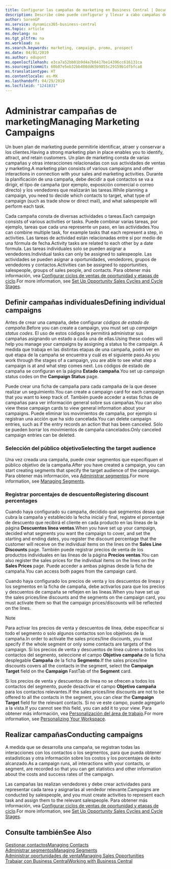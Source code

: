 ```yaml
---
title: Configurar las campañas de marketing en Business Central | Documentos de Microsoft
description: Describe cómo puede configurar y llevar a cabo campañas de marketing en Business Central para ayudarle a identificar, atraer y conservar a los clientes.
author: SorenGP
ms.service: dynamics365-business-central
ms.topic: article
ms.devlang: na
ms.tgt_pltfrm: na
ms.workload: na
ms.search.keywords: marketing, campaign, promo, prospect
ms.date: 04/01/2019
ms.author: edupont
ms.openlocfilehash: e3ca7a52bb01b9d4a7b6417be14396cc616131ca
ms.sourcegitcommit: 60b87e5eb32bb408dd65b9855c29159b1dfbfca8
ms.translationtype: HT
ms.contentlocale: es-MX
ms.lasthandoff: 04/29/2019
ms.locfileid: "1241831"
---
```

# <a name="managing-marketing-campaigns"></a><span data-ttu-id="faf0e-103">Administrar campañas de marketing</span><span class="sxs-lookup"><span data-stu-id="faf0e-103">Managing Marketing Campaigns</span></span>
<span data-ttu-id="faf0e-104">Un buen plan de marketing puede permitirle identificar, atraer y conservar a los clientes.</span><span class="sxs-lookup"><span data-stu-id="faf0e-104">Having a strong marketing plan in place enables you to identify, attract, and retain customers.</span></span> <span data-ttu-id="faf0e-105">Un plan de marketing consta de varias campañas y otras interacciones relacionadas con sus actividades de ventas y marketing.</span><span class="sxs-lookup"><span data-stu-id="faf0e-105">A marketing plan consists of various campaigns and other interactions in connection with your sales and marketing activities.</span></span> <span data-ttu-id="faf0e-106">Durante la planificación de una campaña, debe decidir a qué contactos se va a dirigir, el tipo de campaña (por ejemplo, exposición comercial o correo directo) y los vendedores que realizarán las tareas.</span><span class="sxs-lookup"><span data-stu-id="faf0e-106">While planning a campaign, you need to decide which contacts to target, what type of campaign (such as trade show or direct mail), and what salespeople will perform each task.</span></span>

<span data-ttu-id="faf0e-107">Cada campaña consta de diversas actividades o tareas.</span><span class="sxs-lookup"><span data-stu-id="faf0e-107">Each campaign consists of various activities or tasks.</span></span> <span data-ttu-id="faf0e-108">Puede combinar varias tareas, por ejemplo, tareas que cada una represente un paso, en las actividades.</span><span class="sxs-lookup"><span data-stu-id="faf0e-108">You can combine multiple task, for example tasks that each represent a step, in activities.</span></span> <span data-ttu-id="faf0e-109">Las tareas de actividad están relacionadas entre sí por medio de una fórmula de fecha.</span><span class="sxs-lookup"><span data-stu-id="faf0e-109">Activity tasks are related to each other by a date formula.</span></span> <span data-ttu-id="faf0e-110">Las tareas individuales solo se pueden asignar a vendedores.</span><span class="sxs-lookup"><span data-stu-id="faf0e-110">Individual tasks can only be assigned to salespeople.</span></span> <span data-ttu-id="faf0e-111">Las actividades se pueden asignar a oportunidades, vendedores, grupos de vendedores y contactos.</span><span class="sxs-lookup"><span data-stu-id="faf0e-111">Activities can be assigned to opportunities, salespeople, groups of sales people, and contacts.</span></span> <span data-ttu-id="faf0e-112">Para obtener más información, vea [Configurar ciclos de ventas de oportunidad y etapas de ciclo](marketing-how-setup-opportunity-sales-cycles-stages.md).</span><span class="sxs-lookup"><span data-stu-id="faf0e-112">For more information, see [Set Up Opportunity Sales Cycles and Cycle Stages](marketing-how-setup-opportunity-sales-cycles-stages.md).</span></span>

## <a name="defining-individual-campaigns"></a><span data-ttu-id="faf0e-113">Definir campañas individuales</span><span class="sxs-lookup"><span data-stu-id="faf0e-113">Defining individual campaigns</span></span>
<span data-ttu-id="faf0e-114">Antes de crear una campaña, debe configurar *códigos de estado de campaña*.</span><span class="sxs-lookup"><span data-stu-id="faf0e-114">Before you can create a campaign, you must set up *campaign status codes*.</span></span> <span data-ttu-id="faf0e-115">El uso de estos códigos le permitirá administrar sus campañas asignando un estado a cada una de ellas.</span><span class="sxs-lookup"><span data-stu-id="faf0e-115">Using these codes will help you manage your campaigns by assigning a status to the campaign.</span></span> <span data-ttu-id="faf0e-116">A medida que trabaja en las distintas etapas de una campaña, podrá ver en qué etapa de la campaña se encuentra y cuál es el siguiente paso.</span><span class="sxs-lookup"><span data-stu-id="faf0e-116">As you work through the stages of a campaign, you are able to see what step a campaign is at and what step comes next.</span></span> <span data-ttu-id="faf0e-117">Los códigos de estado de campaña se configuran en la página **Estado campaña**.</span><span class="sxs-lookup"><span data-stu-id="faf0e-117">You set up campaign status codes on the **Campaign Status** page.</span></span>

<span data-ttu-id="faf0e-118">Puede crear una ficha de campaña para cada campaña de la que desee realizar un seguimiento.</span><span class="sxs-lookup"><span data-stu-id="faf0e-118">You can create a campaign card for each campaign that you want to keep track of.</span></span> <span data-ttu-id="faf0e-119">También puede acceder a estas fichas de campañas para ver información general sobre sus campañas.</span><span class="sxs-lookup"><span data-stu-id="faf0e-119">You can also view these campaign cards to view general information about your campaigns.</span></span>
<span data-ttu-id="faf0e-120">Puede eliminar los movimientos de campaña, por ejemplo si registran una acción que ha sido cancelada.</span><span class="sxs-lookup"><span data-stu-id="faf0e-120">You can delete campaign entries, such as if the entry records an action that has been canceled.</span></span> <span data-ttu-id="faf0e-121">Sólo se pueden borrar los movimientos de campaña cancelados.</span><span class="sxs-lookup"><span data-stu-id="faf0e-121">Only canceled campaign entries can be deleted.</span></span>

### <a name="selecting-the-target-audience"></a><span data-ttu-id="faf0e-122">Selección del público objetivo</span><span class="sxs-lookup"><span data-stu-id="faf0e-122">Selecting the target audience</span></span>
<span data-ttu-id="faf0e-123">Una vez creada una campaña, puede crear segmentos que especifiquen el público objetivo de la campaña.</span><span class="sxs-lookup"><span data-stu-id="faf0e-123">After you have created a campaign, you can start creating segments that specify the target audience of the campaign.</span></span> <span data-ttu-id="faf0e-124">Para obtener más información, vea [Administrar segmentos](marketing-segments.md).</span><span class="sxs-lookup"><span data-stu-id="faf0e-124">For more information, see [Managing Segments](marketing-segments.md).</span></span>

### <a name="registering-discount-percentages"></a><span data-ttu-id="faf0e-125">Registrar porcentajes de descuento</span><span class="sxs-lookup"><span data-stu-id="faf0e-125">Registering discount percentages</span></span>
<span data-ttu-id="faf0e-126">Cuando haya configurado su campaña, decidido qué segmentos desea que cubra la campaña y establecido la fecha inicial y final, registre el porcentaje de descuento que recibirá el cliente en cada producto en las líneas de la página **Descuentos línea ventas**.</span><span class="sxs-lookup"><span data-stu-id="faf0e-126">When you have set up your campaign, decided what segments you want the campaign to cover, and set the starting and ending dates, you register the discount percentage that the customer will receive on the individual items on the lines on the **Sales Line Discounts** page.</span></span> <span data-ttu-id="faf0e-127">También puede registrar precios de venta de los productos individuales en las líneas de la página **Precios ventas**.</span><span class="sxs-lookup"><span data-stu-id="faf0e-127">You can also register the sales prices for the individual items on the lines on the **Sales Prices** page.</span></span> <span data-ttu-id="faf0e-128">Puede acceder a ambas páginas desde la ficha de campaña.</span><span class="sxs-lookup"><span data-stu-id="faf0e-128">You can access both pages from the campaign card.</span></span>

 <span data-ttu-id="faf0e-129">Cuando haya configurado los precios de venta y los descuentos de líneas y los segmentos en la ficha de campaña, debe activarlos para que los precios y descuentos de campaña se reflejen en las líneas.</span><span class="sxs-lookup"><span data-stu-id="faf0e-129">When you have set up the sales prices/line discounts and the segments on the campaign card, you must activate them so that the campaign prices/discounts will be reflected on the lines.</span></span>

> [!NOTE]  
>   <span data-ttu-id="faf0e-130">Para activar los precios de venta y descuentos de línea, debe especificar si todo el segmento o solo algunos contactos son los objetivos de la campaña.</span><span class="sxs-lookup"><span data-stu-id="faf0e-130">In order to activate the sales prices/line discounts, you must specify if the whole segment or only some contacts are targets of the campaign.</span></span> <span data-ttu-id="faf0e-131">Si los precios de venta y descuentos de línea cubren a todos los contactos del segmento, seleccione el campo **Objetivo campaña** de la ficha desplegable **Campaña** de la ficha **Segmento**.</span><span class="sxs-lookup"><span data-stu-id="faf0e-131">If the sales prices/line discounts covers all the contacts in the segment, select the **Campaign Target** field on the **Campaign** FastTab of the **Segment** card.</span></span>

<span data-ttu-id="faf0e-132">Si los precios de venta y descuentos de línea no se ofrecen a todos los contactos del segmento, puede desactivar el campo **Objetivo campaña** para los contactos relevantes.</span><span class="sxs-lookup"><span data-stu-id="faf0e-132">If the sales prices/line discounts are not to be offered to all the contacts in the segment, you can clear the **Campaign Target** field for the relevant contacts.</span></span> <span data-ttu-id="faf0e-133">Si no ve este campo, puede agregarlo a la vista.</span><span class="sxs-lookup"><span data-stu-id="faf0e-133">If you cannot see this field, you can add it to your view.</span></span> <span data-ttu-id="faf0e-134">Para obtener más información, vea [Personalización del área de trabajo](ui-personalization-user.md).</span><span class="sxs-lookup"><span data-stu-id="faf0e-134">For more information, see [Personalizing Your Workspace](ui-personalization-user.md).</span></span>

## <a name="conducting-campaigns"></a><span data-ttu-id="faf0e-135">Realizar campañas</span><span class="sxs-lookup"><span data-stu-id="faf0e-135">Conducting campaigns</span></span>
<span data-ttu-id="faf0e-136">A medida que se desarrolla una campaña, se registran todas las interacciones con los contactos o los segmentos, para que pueda obtener estadísticas y otra información sobre los costos y los porcentajes de éxito alcanzado.</span><span class="sxs-lookup"><span data-stu-id="faf0e-136">As a campaign runs, all interactions with your contacts, or segment, are recorded so that you can get statistics and other information about the costs and success rates of the campaign.</span></span>

<span data-ttu-id="faf0e-137">Las campañas las realizan vendedores y debe crear actividades para representar cada tarea y asignarlas al vendedor relevante.</span><span class="sxs-lookup"><span data-stu-id="faf0e-137">Campaigns are conducted by salespeople, and you must create activities to represent each task and assign them to the relevant salespeople.</span></span> <span data-ttu-id="faf0e-138">Para obtener más información, vea [Configurar ciclos de ventas de oportunidad y etapas de ciclo](marketing-how-setup-opportunity-sales-cycles-stages.md).</span><span class="sxs-lookup"><span data-stu-id="faf0e-138">For more information, see [Set Up Opportunity Sales Cycles and Cycle Stages](marketing-how-setup-opportunity-sales-cycles-stages.md).</span></span>

## <a name="see-also"></a><span data-ttu-id="faf0e-139">Consulte también</span><span class="sxs-lookup"><span data-stu-id="faf0e-139">See Also</span></span>
[<span data-ttu-id="faf0e-140">Gestionar contactos</span><span class="sxs-lookup"><span data-stu-id="faf0e-140">Managing Contacts</span></span>](marketing-contacts.md)  
[<span data-ttu-id="faf0e-141">Administrar segmentos</span><span class="sxs-lookup"><span data-stu-id="faf0e-141">Managing Segments</span></span>](marketing-segments.md)  
[<span data-ttu-id="faf0e-142">Administrar oportunidades de venta</span><span class="sxs-lookup"><span data-stu-id="faf0e-142">Managing Sales Opportunities</span></span>](marketing-manage-sales-opportunities.md)  
[<span data-ttu-id="faf0e-143">Trabajar con Business Central</span><span class="sxs-lookup"><span data-stu-id="faf0e-143">Working with Business Central</span></span>](ui-work-product.md)  
